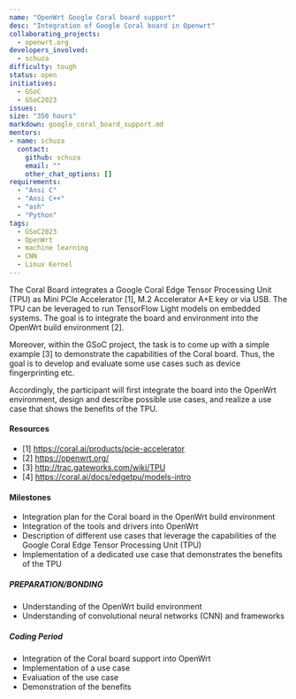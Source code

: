 ```yaml
---
name: "OpenWrt Google Coral board support"
desc: "Integration of Google Coral board in Openwrt"
collaborating_projects:
  - openwrt.org
developers_involved:
  - schuza
difficulty: tough
status: open
initiatives:
  - GSoC
  - GSoC2023
issues:
size: "350 hours"
markdown: google_coral_board_support.md
mentors:
- name: schuza
  contact:
    github: schuza
    email: ""
    other_chat_options: []
requirements:
  - "Ansi C"
  - "Ansi C++"
  - "ash"
  - "Python"
tags:
  - GSoC2023
  - OpenWrt
  - machine learning
  - CNN
  - Linux Kernel
---
```


The Coral Board integrates a Google Coral Edge Tensor Processing Unit (TPU) as Mini PCIe Accelerator [1],
M.2 Accelerator A+E key or via USB. The TPU can be leveraged to run TensorFlow Light models on embedded systems. The goal is to integrate the board and environment into the OpenWrt build environment [2].

Moreover, within the GSoC project, the task is to come up with a simple example [3] to demonstrate the capabilities of the Coral board. Thus, the goal is to develop and evaluate some use cases such as device fingerprinting etc.

Accordingly, the participant will first integrate the board into the OpenWrt environment, design and describe possible use cases, and realize a use case that shows the benefits of the TPU.

#### Resources

* [1] https://coral.ai/products/pcie-accelerator
* [2] https://openwrt.org/
* [3] http://trac.gateworks.com/wiki/TPU
* [4] https://coral.ai/docs/edgetpu/models-intro


#### Milestones

* Integration plan for the Coral board in the OpenWrt build environment
* Integration of the tools and drivers into OpenWrt
* Description of different use cases that leverage the capabilities of the Google Coral Edge Tensor Processing Unit (TPU)
* Implementation of a dedicated use case that demonstrates the benefits of the TPU

##### PREPARATION/BONDING

* Understanding of the OpenWrt build environment
* Understanding of convolutional neural networks (CNN) and frameworks

##### Coding Period

* Integration of the Coral board support into OpenWrt
* Implementation of a use case
* Evaluation of the use case
* Demonstration of the benefits
